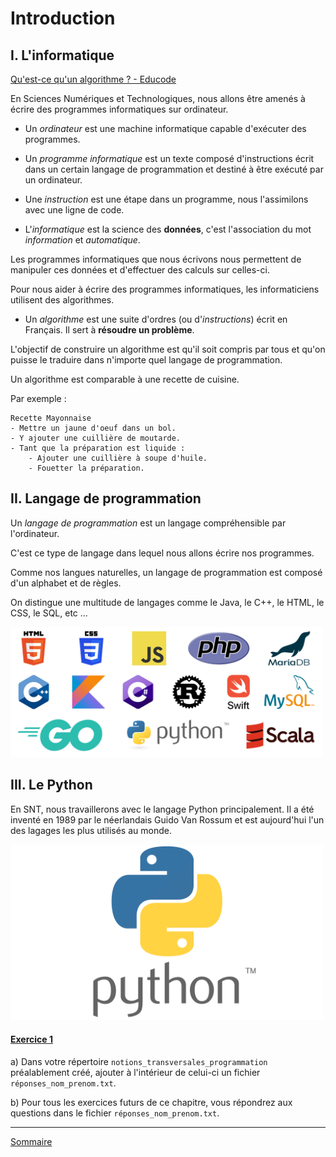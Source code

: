 # Introduction

## I. L'informatique

[Qu'est-ce qu'un algorithme ? - Educode](https://ladigitale.dev/digiview/#/v/651db93fdcd89)

En Sciences Numériques et Technologiques, nous allons être amenés à écrire des programmes informatiques sur ordinateur.

- Un *ordinateur* est une machine informatique capable d'exécuter des programmes.

- Un *programme informatique* est un texte composé d'instructions écrit dans un certain langage de programmation et destiné à être exécuté par un ordinateur.

- Une *instruction* est une étape dans un programme, nous l'assimilons avec une ligne de code.

- L'*informatique* est la science des **données**, c'est l'association du mot *information* et *automatique*.

Les programmes informatiques que nous écrivons nous permettent de manipuler ces données et d'effectuer des calculs sur celles-ci.

Pour nous aider à écrire des programmes informatiques, les informaticiens utilisent des algorithmes.

- Un *algorithme* est une suite d'ordres (ou d'*instructions*) écrit en Français. Il sert à **résoudre un problème**.

L'objectif de construire un algorithme est qu'il soit compris par tous et qu'on puisse le traduire dans n'importe quel langage de programmation.

Un algorithme est comparable à une recette de cuisine.

Par exemple :

```
Recette Mayonnaise
- Mettre un jaune d'oeuf dans un bol.
- Y ajouter une cuillière de moutarde.
- Tant que la préparation est liquide :
    - Ajouter une cuillière à soupe d'huile.
    - Fouetter la préparation.
```

## II. Langage de programmation

Un *langage de programmation* est un langage compréhensible par l'ordinateur.

C'est ce type de langage dans lequel nous allons écrire nos programmes.

Comme nos langues naturelles, un langage de programmation est composé d'un alphabet et de règles.

On distingue une multitude de langages comme le Java, le C++, le HTML, le CSS, le SQL, etc ...

<img src="./img/langages.png" width="500">

## III. Le Python

En SNT, nous travaillerons avec le langage Python principalement. Il a été inventé en 1989 par le néerlandais Guido Van Rossum et est aujourd'hui l'un des lagages les plus utilisés au monde.

<img src="./img/python_logo.png" width="500">

#### <ins>Exercice 1</ins>

a) Dans votre répertoire `notions_transversales_programmation` préalablement créé, ajouter à l'intérieur de celui-ci un fichier `réponses_nom_prenom.txt`.

b) Pour tous les exercices futurs de ce chapitre, vous répondrez aux questions dans le fichier `réponses_nom_prenom.txt`.

________

[Sommaire](./../../README.md)